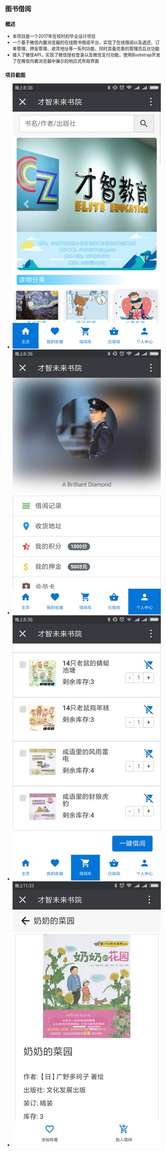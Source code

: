 ## 图书借阅

### 概述
- 本项目是一个2017年在校时的毕业设计项目
- 一个基于微信内置浏览器的在线图书借阅平台，实现了在线借阅以及退还、订单管理、押金管理、收货地址等一系列功能，同时具备完善的管理员后台功能
- 接入了微信API，实现了微信授权登录以及微信支付功能，使用Bootstrap开发了在微信内置浏览器中展示的响应式布局界面

### 项目截图
- ![主页](./images/主页.png)
- ![个人中心](./images/个人中心.png)
- ![借阅车](./images/借阅车.png)
- ![图书详情页](./images/图书详情页.png)